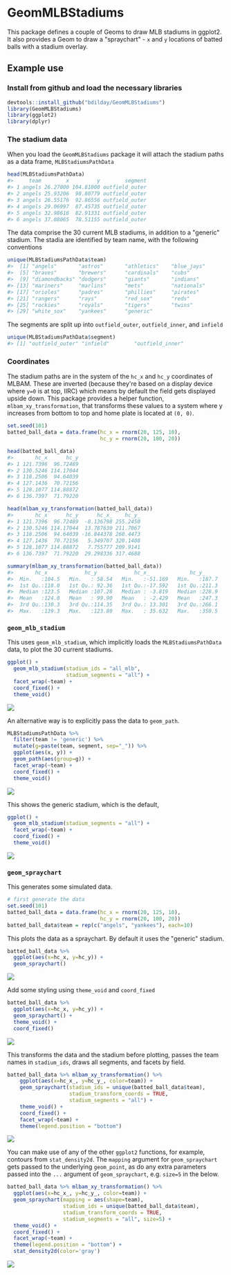 
<!-- README.md is generated from README.Rmd. Please edit that file -->
GeomMLBStadiums
===============

This package defines a couple of Geoms to draw MLB stadiums in ggplot2. It also provides a Geom to draw a "spraychart" - `x` and `y` locations of batted balls with a stadium overlay.

Example use
-----------

### Install from github and load the necessary libraries

``` r
devtools::install_github("bdilday/GeomMLBStadiums")
library(GeomMLBStadiums)
library(ggplot2)
library(dplyr)
```

### The stadium data

When you load the `GeomMLBStadiums` package it will attach the stadium paths as a data frame, `MLBStadiumsPathData`

``` r
head(MLBStadiumsPathData)
#>     team        x         y        segment
#> 1 angels 26.27000 104.81000 outfield_outer
#> 2 angels 25.93206  98.80779 outfield_outer
#> 3 angels 26.55176  92.86556 outfield_outer
#> 4 angels 29.06997  87.45735 outfield_outer
#> 5 angels 32.98616  82.91331 outfield_outer
#> 6 angels 37.08065  78.51155 outfield_outer
```

The data comprise the 30 current MLB stadiums, in addition to a "generic" stadium. The stadia are identified by team name, with the following conventions

``` r
unique(MLBStadiumsPathData$team)
#>  [1] "angels"       "astros"       "athletics"    "blue_jays"   
#>  [5] "braves"       "brewers"      "cardinals"    "cubs"        
#>  [9] "diamondbacks" "dodgers"      "giants"       "indians"     
#> [13] "mariners"     "marlins"      "mets"         "nationals"   
#> [17] "orioles"      "padres"       "phillies"     "pirates"     
#> [21] "rangers"      "rays"         "red_sox"      "reds"        
#> [25] "rockies"      "royals"       "tigers"       "twins"       
#> [29] "white_sox"    "yankees"      "generic"
```

The segments are split up into `outfield_outer`, `outfield_inner`, and `infield`

``` r
unique(MLBStadiumsPathData$segment)
#> [1] "outfield_outer" "infield"        "outfield_inner"
```

### Coordinates

The stadium paths are in the system of the `hc_x` and `hc_y` coordinates of MLBAM. These are inverted (because they're based on a display device where `y=0` is at top, IIRC) which means by default the field gets displayed upside down. This package provides a helper function, `mlbam_xy_transformation`, that transforms these values to a system where y increases from bottom to top and home plate is located at `(0, 0)`.

``` r
set.seed(101)
batted_ball_data = data.frame(hc_x = rnorm(20, 125, 10), 
                              hc_y = rnorm(20, 100, 20))

head(batted_ball_data)
#>       hc_x      hc_y
#> 1 121.7396  96.72489
#> 2 130.5246 114.17044
#> 3 118.2506  94.64039
#> 4 127.1436  70.72156
#> 5 128.1077 114.88872
#> 6 136.7397  71.79220

head(mlbam_xy_transformation(batted_ball_data))
#>       hc_x      hc_y      hc_x_    hc_y_
#> 1 121.7396  96.72489  -8.136798 255.2450
#> 2 130.5246 114.17044  13.787630 211.7067
#> 3 118.2506  94.64039 -16.844378 260.4473
#> 4 127.1436  70.72156   5.349707 320.1408
#> 5 128.1077 114.88872   7.755777 209.9141
#> 6 136.7397  71.79220  29.298336 317.4688

summary(mlbam_xy_transformation(batted_ball_data))
#>       hc_x            hc_y            hc_x_             hc_y_      
#>  Min.   :104.5   Min.   : 58.54   Min.   :-51.169   Min.   :187.7  
#>  1st Qu.:118.0   1st Qu.: 92.36   1st Qu.:-17.592   1st Qu.:211.3  
#>  Median :123.5   Median :107.28   Median : -3.819   Median :228.9  
#>  Mean   :124.0   Mean   : 99.90   Mean   : -2.429   Mean   :247.3  
#>  3rd Qu.:130.3   3rd Qu.:114.35   3rd Qu.: 13.301   3rd Qu.:266.1  
#>  Max.   :139.3   Max.   :123.80   Max.   : 35.632   Max.   :350.5
```

### `geom_mlb_stadium`

This uses `geom_mlb_stadium`, which implicitly loads the `MLBStadiumsPathData` data, to plot the 30 current stadiums.

``` r
ggplot() + 
  geom_mlb_stadium(stadium_ids = "all_mlb", 
                   stadium_segments = "all") + 
  facet_wrap(~team) + 
  coord_fixed() + 
  theme_void()
```

![](README_files/figure-markdown_github/unnamed-chunk-8-1.png)

An alternative way is to explicitly pass the data to `geom_path`.

``` r
MLBStadiumsPathData %>% 
  filter(team != 'generic') %>% 
  mutate(g=paste(team, segment, sep="_")) %>% 
  ggplot(aes(x, y)) + 
  geom_path(aes(group=g)) + 
  facet_wrap(~team) + 
  coord_fixed() + 
  theme_void()
```

![](README_files/figure-markdown_github/unnamed-chunk-9-1.png)

This shows the generic stadium, which is the default,

``` r
ggplot() + 
  geom_mlb_stadium(stadium_segments = "all") + 
  facet_wrap(~team) + 
  coord_fixed() + 
  theme_void()
```

![](README_files/figure-markdown_github/unnamed-chunk-10-1.png)

### `geom_spraychart`

This generates some simulated data.

``` r
# first generate the data
set.seed(101)
batted_ball_data = data.frame(hc_x = rnorm(20, 125, 10),
                              hc_y = rnorm(20, 100, 20))
batted_ball_data$team = rep(c("angels", "yankees"), each=10)
```

This plots the data as a spraychart. By default it uses the "generic" stadium.

``` r
batted_ball_data %>% 
  ggplot(aes(x=hc_x, y=hc_y)) + 
  geom_spraychart() 
```

![](README_files/figure-markdown_github/unnamed-chunk-12-1.png)

Add some styling using `theme_void` and `coord_fixed`

``` r
batted_ball_data %>% 
  ggplot(aes(x=hc_x, y=hc_y)) + 
  geom_spraychart() + 
  theme_void() + 
  coord_fixed()
```

![](README_files/figure-markdown_github/unnamed-chunk-13-1.png)

This transforms the data and the stadium before plotting, passes the team names in `stadium_ids`, draws all segments, and facets by field.

``` r
batted_ball_data %>% mlbam_xy_transformation() %>%  
    ggplot(aes(x=hc_x_, y=hc_y_, color=team)) + 
    geom_spraychart(stadium_ids = unique(batted_ball_data$team),
                    stadium_transform_coords = TRUE, 
                    stadium_segments = "all") + 
    theme_void() + 
    coord_fixed() + 
    facet_wrap(~team) + 
    theme(legend.position = "bottom")
```

![](README_files/figure-markdown_github/unnamed-chunk-14-1.png)

You can make use of any of the other `ggplot2` functions, for example, contours from `stat_density2d`. The `mapping` argument for `geom_spraychart` gets passed to the underlying `geom_point`, as do any extra parameters passed into the `...` argument of `geom_spraychart`, e.g. `size=5` in the below.

``` r
batted_ball_data %>% mlbam_xy_transformation() %>%  
  ggplot(aes(x=hc_x_, y=hc_y_, color=team)) + 
  geom_spraychart(mapping = aes(shape=team), 
                  stadium_ids = unique(batted_ball_data$team),
                  stadium_transform_coords = TRUE, 
                  stadium_segments = "all", size=5) + 
  theme_void() + 
  coord_fixed() + 
  facet_wrap(~team) + 
  theme(legend.position = "bottom") + 
  stat_density2d(color='gray')
```

![](README_files/figure-markdown_github/unnamed-chunk-15-1.png)
